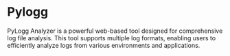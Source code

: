 # Pylogg
PyLogg Analyzer is a powerful web-based tool designed for comprehensive log file analysis. This tool supports multiple log formats, enabling users to efficiently analyze logs from various environments and applications.
